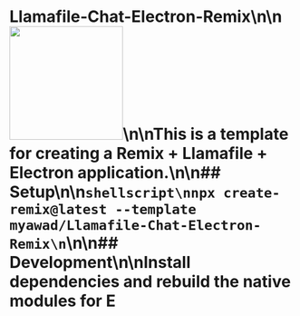 # Llamafile-Chat-Electron-Remix\n\n<img src="./public/favicon.png" width="200" />\n\nThis is a template for creating a Remix + Llamafile + Electron application.\n\n## Setup\n\n```shellscript\nnpx create-remix@latest --template myawad/Llamafile-Chat-Electron-Remix\n```\n\n## Development\n\nInstall dependencies and rebuild the native modules for E